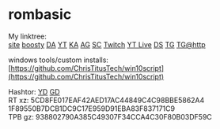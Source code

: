 # rombasic

My linktree:  
[site](http://arleen.i2p)
[boosty](https://www.boosty.to/arleenlasleur)
[DA](https://www.deviantart.com/arleenconroy)
[YT](https://www.youtube.com/channel/UCeADT00Qq2Trvdd2MLlQY6A)
[KA](https://krita-artists.org/u/arleen_lasleur)
[AG](https://community.alexgyver.ru/threads/ultrazvukovoj-komandnyj-interfejs-dlja-pk.6067/)
[SC](https://soundcloud.com/arleenlasleur)
[Twitch](https://www.twitch.tv/arleenlasleur)
[YT Live](https://www.youtube.com/channel/UCUtkG45t9PhifJjnzuKnLCg)
[DS](https://discord.gg/D9xdx2hfyR)
[TG](https://t.me/arleentg)
[TG@http](http://city416.ru/arleen)
  
windows tools/custom installs:  
[https://github.com/ChrisTitusTech/win10script](https://github.com/ChrisTitusTech/win10script)

Hashtor: [YD](https://disk.yandex.ru/d/EPd4aUMWzv2aSQ) [GD](https://drive.google.com/drive/folders/1-1fkJQ03H5La_evWuG1D-uKpt1OnY6dI)  
RT xz:  5CD8FE017EAF42AED17AC44849C4C98BBE5862A4  
        1F89550B7DCB1DC9C17E959D91EBA83F837171C9  
TPB gz: 938802790A385C49307F34CCA4C30F80B03DF59C  
